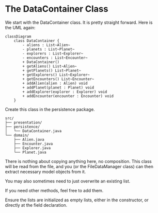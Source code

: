 # The DataContainer Class

We start with the DataContainer class. It is pretty straight forward. Here is the UML again:

```mermaid
classDiagram
    class DataContainer {
        - aliens : List~Alien~
        - planets : List~Planet~
        - explorers : List~Explorer~
        - encounters : List~Encounter~
        + DataContainer()
        + getAliens() List~Alien~
        + getPlanets() List~Planet~
        + getExplorers() List~Explorer~
        + getEncounters() List~Encounter~
        + addAlien(alien : Alien) void
        + addPlanet(planet : Planet) void
        + addExplorer(explorer : Explorer) void
        + addEncounter(encounter : Encounter) void
    }
```

Create this class in the persistence package.

```
src/
├── presentation/
├── persistence/
│   └── DataContainer.java
└── domain/
    ├── Alien.java
    ├── Encounter.java
    ├── Explorer.java
    └── Planet.java
```

There is nothing about copying anything here, no composition. This class will be read from the file, and you (or the FileDataManager class) can then extract necessary model objects from it. 

You may also sometimes need to just overwrite an existing list.

If you need other methods, feel free to add them.

Ensure the lists are initialized as empty lists, either in the constructor, or directly at the field declaration.